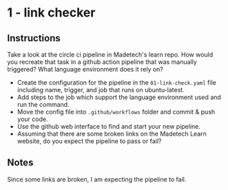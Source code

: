 # 1 - link checker

## Instructions
Take a look at the circle ci pipeline in Madetech's learn repo.
How would you recreate that task in a github action pipeline that was manually triggered? What language environment does it rely on?

- Create the configuration for the pipeline in the `01-link-check.yaml` file including name, trigger, and job that runs on ubuntu-latest.
- Add steps to the job which support the language environment used and run the command.
- Move the config file into `.github/workflows` folder and commit & push your code.
- Use the github web interface to find and start your new pipeline.
- Assuming that there are some broken links on the Madetech Learn website, do you expect the pipeline to pass or fail?

## Notes
Since some links are broken, I am expecting the pipeline to fail.
